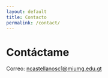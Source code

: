 ```yaml
---
layout: default
title: Contacto
permalink: /contact/
---
```


# Contáctame
Correo: ncastellanosc1@miumg.edu.gt

